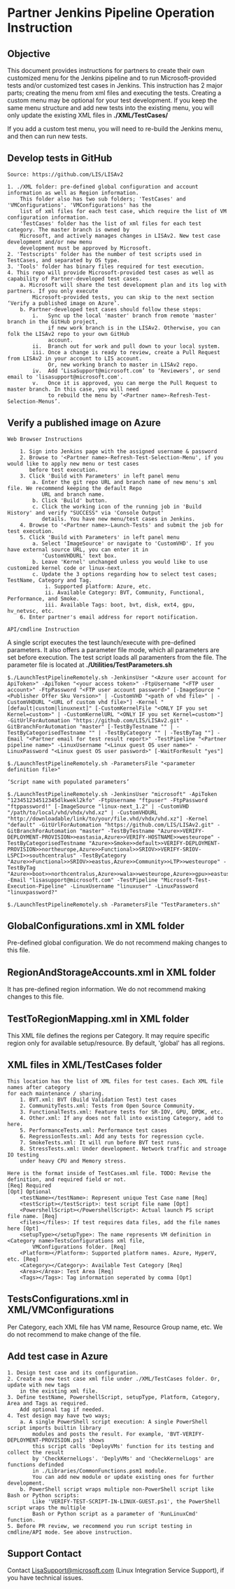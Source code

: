 # Partner Jenkins Pipeline Operation Instruction

## Objective

This document provides instructions for partners to create their own customized menu for the Jenkins pipeline and to run Microsoft-provided tests and/or customized test cases in Jenkins. This instruction has 2 major parts; creating the menu from xml files and executing the tests. Creating a custom menu may be optional for your test development. If you keep the same menu structure and add new tests into the existing menu, you will only update the existing XML files in **./XML/TestCases/**

If you add a custom test menu, you will need to re-build the Jenkins menu, and then can run new tests.

## Develop tests in GitHub

`Source: https://github.com/LIS/LISAv2`

    1. ./XML folder: pre-defined global configuration and account information as well as Region information. 
        This folder also has two sub folders; 'TestCases' and 'VMConfigurations'. 'VMConfigurations' has the 
        list of xml files for each test case, which require the list of VM configuration information. 
        'TestCases' folder has the list of xml files for each test category. The master branch is owned by 
        Microsoft, and actively manages changes in LISAv2. New test case development and/or new menu 
        development must be approved by Microsoft.
    2. 'Testscripts' folder has the number of test scripts used in TestCases, and separated by OS type.
    3. 'Tools' folder has binary files required for test execution.
    4. This repo will provide Microsoft-provided test cases as well as capability of Partner-developed test cases.
        a. Microsoft will share the test development plan and its log with partners. If you only execute 
            Microsoft-provided tests, you can skip to the next section ‘Verify a published image on Azure’.
        b. Partner-developed test cases should follow these steps:
            i.   Sync up the local 'master' branch from remote 'master' branch in the GitHub project, 
                 if new work branch is in the LISAv2. Otherwise, you can folk the LISAv2 repo to your own GitHub 
                 account.
            ii.  Branch out for work and pull down to your local system.
            iii. Once a change is ready to review, create a Pull Request from LISAv2 in your account to LIS account. 
                 Or, new working branch to master in LISAv2 repo.
            iv.  Add ‘LisaSupport@microsoft.com’ to ‘Reviewers’, or send email to 'lisasupport@microsoft.com'.
            v.   Once it is approved, you can merge the Pull Request to master branch. In this case, you will need 
                 to rebuild the menu by ‘<Partner name>-Refresh-Test-Selection-Menus’.

## Verify a published image on Azure

`Web Browser Instructions`

        1. Sign into Jenkins page with the assigned username & password
        2. Browse to '<Partner name>-Refresh-Test-Selection-Menu', if you would like to apply new menu or test cases 
           before test execution.
        3. Click 'Build with Parameters' in left panel menu
            a. Enter the git repo URL and branch name of new menu's xml file. We recommend keeping the default Repo 
               URL and branch name.
            b. Click 'Build' button.
            c. Click the working icon of the running job in 'Build History' and verify "SUCCESS" via 'Console Output' 
               details. You have new menu/test cases in Jenkins.
        4. Browse to '<Partner name>-Launch-Tests' and submit the job for test execution.
        5. Click 'Build with Parameters' in left panel menu
            a. Select 'ImageSource' or navigate to 'CustomVHD'. If you have external source URL, you can enter it in 
               'CustomVHDURL' text box.
            b. Leave 'Kernel' unchanged unless you would like to use customized kernel code or linux-next.
            c. Update the 3 options regarding how to select test cases; TestName, Category and Tag.
                i. Supported platform: Azure, etc.
                ii. Available Category: BVT, Community, Functional, Performance, and Smoke.
                iii. Available Tags: boot, bvt, disk, ext4, gpu, hv_netvsc, etc.
        6. Enter partner's email address for report notification.


`API/cmdline Instruction`

A single script executes the test launch/execute with pre-defined parameters. It also offers a parameter file mode, which all parameters are set before execution. The test script loads all paramenters from the file. The parameter file is located at **./Utilities/TestParameters.sh**

    $./LaunchTestPipelineRemotely.sh -JenkinsUser "<Azure user account for ApiToken>" -ApiToken "<your access token>" -FtpUsername "<FTP user account>" -FtpPassword "<FTP user account password>" [-ImageSource "<Publisher Offer Sku Version>" | -CustomVHD "<path of vhd file>" | -CustomVHDURL "<URL of custom vhd file>"] -Kernel "[default|custom|linuxnext]" [-CustomKernelFile "<ONLY IF you set Kernel=custom>" | -CustomKernelURL "<ONLY IF you set Kernel=custom>"] -GitUrlForAutomation "https://github.com/LIS/LISAv2.git" -GitBranchForAutomation "master" [-TestByTestname "" | -TestByCategorisedTestname "" | -TestByCategory "" | -TestByTag ""] -Email "<Partner email for test result report>" -TestPipeline "<Partner pipeline name>" -LinuxUsername "<Linux guest OS user name>" -LinuxPassword "<Linux guest OS user password>" [-WaitForResult "yes"]

    $./LaunchTestPipelineRemotely.sh -ParametersFile "<parameter definition file>"

`‘Script name with populated parameters’`
 

    $./LaunchTestPipelineRemotely.sh -JenkinsUser "microsoft" -ApiToken "123451234512345dlkwekl2kfo" -FtpUsername "ftpuser" -FtpPassword "ftppassword!" [-ImageSource "linux-next_1.2" | -CustomVHD "/path/to/local/vhd/vhdx/vhd.xz" | -CustomVHDURL "http://downloadable/link/to/your/file.vhd/vhdx/vhd.xz"] -Kernel "default" -GitUrlForAutomation "https://github.com/LIS/LISAv2.git" -GitBranchForAutomation "master" -TestByTestname "Azure>>VERIFY-DEPLOYMENT-PROVISION>>eastasia,Azure>>VERIFY-HOSTNAME>>westeurope" -TestByCategorisedTestname "Azure>>Smoke>>default>>VERIFY-DEPLOYMENT-PROVISION>>northeurope,Azure>>Functional>>SRIOV>>VERIFY-SRIOV-LSPCI>>southcentralus" -TestByCategory "Azure>>Functional>>SRIOV>>eastus,Azure>>Community>>LTP>>westeurope" -TestByTag "Azure>>boot>>northcentralus,Azure>>wala>>westeurope,Azure>>gpu>>eastus" -Email "lisasupport@microsoft.com" -TestPipeline "Microsoft-Test-Execution-Pipeline" -LinuxUsername "linuxuser" -LinuxPassword "linuxpassword?"

    $./LaunchTestPipelineRemotely.sh -ParametersFile "TestParameters.sh"

## GlobalConfigurations.xml in XML folder

Pre-defined global configuration. We do not recommend making changes to this file.

## RegionAndStorageAccounts.xml in XML folder

It has pre-defined region information. We do not recommend making changes to this file.

## TestToRegionMapping.xml in XML folder

This XML file defines the regions per Category. It may require specific region only for available setup/resource. By default, 'global' has all regions.

## XML files in XML/TestCases folder

    This location has the list of XML files for test cases. Each XML file names after category 
    for each maintenance / sharing.
        1. BVT.xml: BVT (Build Validation Test) test cases
        2. CommunityTests.xml: Tests from Open Source Community.
        3. FunctionalTests.xml: Feature tests for SR-IOV, GPU, DPDK, etc.
        4. Other.xml: If any does not fall into existing Category, add to here.
        5. PerformanceTests.xml: Performance test cases
        6. RegressionTests.xml: Add any tests for regression cycle.
        7. SmokeTests.xml: It will run before BVT test runs.
        8. StressTests.xml: Under development. Network traffic and stroage IO testing 
        under heavy CPU and Memory stress.

    Here is the format inside of TestCases.xml file. TODO: Revise the definition, and required field or not.
    [Req] Required
    [Opt] Optional
        <testName></testName>: Represent unique Test Case name [Req]
        <testScript></testScript>: test script file name [Opt]
        <PowershellScript></PowershellScript>: Actual launch PS script file name. [Req]
        <files></files>: If test requires data files, add the file names here [Opt]
        <setupType></setupType>: The name represents VM definition in <Category name>TestsConfigurations xml file, 
            VMConfigurations folder. [Req]
        <Platform></Platform>: Supported platform names. Azure, HyperV, etc. [Req]
        <Category></Category>: Available Test Category [Req]
        <Area></Area>: Test Area [Req]
        <Tags></Tags>: Tag information seperated by comma [Opt]

## TestsConfigurations.xml in XML/VMConfigurations

Per Category, each XML file has VM name, Resource Group name, etc. We do not recommend to make change of the file.

## Add test case in Azure

    1. Design test case and its configuration.
    2. Create a new test case xml file under ./XML/TestCases folder. Or, update with new tags 
        in the existing xml file.
    3. Define testName, PowershellScript, setupType, Platform, Category, Area and Tags as required. 
        Add optional tag if needed.
    4. Test design may have two ways;
        a. A single PowerShell script execution: A single PowerShell script imports builtin library 
            modules and posts the result. For example, 'BVT-VERIFY-DEPLOYMENT-PROVISION.ps1' shows 
            this script calls 'DeployVMs' function for its testing and collect the result 
            by 'CheckKernelLogs'. 'DeplyVMs' and 'CheckKernelLogs' are functions definded 
            in ./Libraries/CommonFunctions.psm1 module. 
            You can add new module or update existing ones for further development.
        b. PowerShell script wraps multiple non-PowerShell script like Bash or Python scripts: 
            Like 'VERIFY-TEST-SCRIPT-IN-LINUX-GUEST.ps1', the PowerShell script wraps the multiple 
            Bash or Python script as a parameter of 'RunLinuxCmd' function.
    5. Before PR review, we recommend you run script testing in cmdline/API mode. See above instruction.

## Support Contact

Contact LisaSupport@microsoft.com (Linux Integration Service Support), if you have technical issues.
